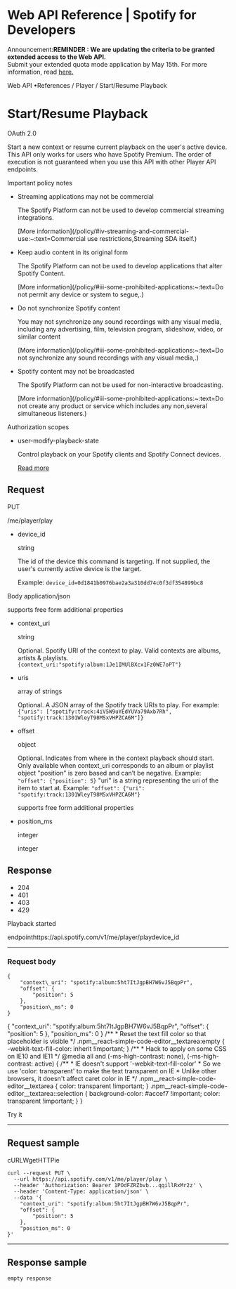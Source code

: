 # Web API Reference | Spotify for Developers

Announcement:**REMINDER : We are updating the criteria to be granted extended access to the Web API.**  
Submit your extended quota mode application by May 15th. For more information, read [here.](/blog/2025-04-15-updating-the-criteria-for-web-api-extended-access)

Web API •References / Player / Start/Resume Playback

# Start/Resume Playback

OAuth 2.0

Start a new context or resume current playback on the user's active device. This API only works for users who have Spotify Premium. The order of execution is not guaranteed when you use this API with other Player API endpoints.

Important policy notes

-   Streaming applications may not be commercial
    
    The Spotify Platform can not be used to develop commercial streaming integrations.
    
    [More information](/policy/#iv-streaming-and-commercial-use:~:text=Commercial use restrictions,Streaming SDA itself.)
    
-   Keep audio content in its original form
    
    The Spotify Platform can not be used to develop applications that alter Spotify Content.
    
    [More information](/policy/#iii-some-prohibited-applications:~:text=Do not permit any device or system to segue,.)
    
-   Do not synchronize Spotify content
    
    You may not synchronize any sound recordings with any visual media, including any advertising, film, television program, slideshow, video, or similar content
    
    [More information](/policy/#iii-some-prohibited-applications:~:text=Do not synchronize any sound recordings with any visual media,.)
    
-   Spotify content may not be broadcasted
    
    The Spotify Platform can not be used for non-interactive broadcasting.
    
    [More information](/policy/#iii-some-prohibited-applications:~:text=Do not create any product or service which includes any non,several simultaneous listeners.)
    

Authorization scopes

-   user-modify-playback-state
    
    Control playback on your Spotify clients and Spotify Connect devices.
    
    [Read more](/documentation/web-api/concepts/scopes#user-modify-playback-state)
    

## Request

PUT

/me/player/play

-   device\_id
    
    string
    
    The id of the device this command is targeting. If not supplied, the user's currently active device is the target.
    
    Example: `device_id=0d1841b0976bae2a3a310dd74c0f3df354899bc8`
    

Body application/json

supports free form additional properties

-   context\_uri
    
    string
    
    Optional. Spotify URI of the context to play. Valid contexts are albums, artists & playlists. `{context_uri:"spotify:album:1Je1IMUlBXcx1Fz0WE7oPT"}`
    
-   uris
    
    array of strings
    
    Optional. A JSON array of the Spotify track URIs to play. For example: `{"uris": ["spotify:track:4iV5W9uYEdYUVa79Axb7Rh", "spotify:track:1301WleyT98MSxVHPZCA6M"]}`
    
-   offset
    
    object
    
    Optional. Indicates from where in the context playback should start. Only available when context\_uri corresponds to an album or playlist object "position" is zero based and can’t be negative. Example: `"offset": {"position": 5}` "uri" is a string representing the uri of the item to start at. Example: `"offset": {"uri": "spotify:track:1301WleyT98MSxVHPZCA6M"}`
    
    supports free form additional properties
    
-   position\_ms
    
    integer
    
    integer
    

## Response

-   204
-   401
-   403
-   429

Playback started

endpointhttps://api.spotify.com/v1/me/player/playdevice\_id

* * *

### Request body

```
{
    "context\_uri": "spotify:album:5ht7ItJgpBH7W6vJ5BqpPr",
    "offset": {
        "position": 5
    },
    "position\_ms": 0
}  

```
{ "context\_uri": "spotify:album:5ht7ItJgpBH7W6vJ5BqpPr", "offset": { "position": 5 }, "position\_ms": 0 } /\*\* \* Reset the text fill color so that placeholder is visible \*/ .npm\_\_react-simple-code-editor\_\_textarea:empty { -webkit-text-fill-color: inherit !important; } /\*\* \* Hack to apply on some CSS on IE10 and IE11 \*/ @media all and (-ms-high-contrast: none), (-ms-high-contrast: active) { /\*\* \* IE doesn't support '-webkit-text-fill-color' \* So we use 'color: transparent' to make the text transparent on IE \* Unlike other browsers, it doesn't affect caret color in IE \*/ .npm\_\_react-simple-code-editor\_\_textarea { color: transparent !important; } .npm\_\_react-simple-code-editor\_\_textarea::selection { background-color: #accef7 !important; color: transparent !important; } }

Try it

* * *

## Request sample

cURLWgetHTTPie

```
curl --request PUT \
  --url https://api.spotify.com/v1/me/player/play \
  --header 'Authorization: Bearer 1POdFZRZbvb...qqillRxMr2z' \
  --header 'Content-Type: application/json' \
  --data '{
    "context_uri": "spotify:album:5ht7ItJgpBH7W6vJ5BqpPr",
    "offset": {
        "position": 5
    },
    "position_ms": 0
}'
```

* * *

## Response sample

```
empty response
```